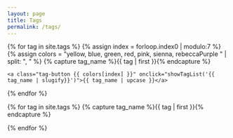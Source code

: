 ```yaml
---
layout: page
title: Tags
permalink: /tags/
---
```


<link rel="stylesheet" href="/assets/css/tags.css">
<script type="text/javascript" src="/assets/js/common.js"></script>

<div id="tag-container">
  <div id="tag-names">
{% for tag in site.tags %}
  {% assign index = forloop.index0 | modulo:7  %}
  {% assign colors = "yellow, blue, green, red, pink, sienna, rebeccaPurple " | split: ", "  %}
  {% capture tag_name %}{{ tag | first }}{% endcapture %}

    <a class="tag-button {{ colors[index] }}" onclick="showTagList('{{ tag_name | slugify}}')">{{ tag_name | upcase }}</a>

{% endfor %}

  </div>

{% for tag in site.tags %}
  {% capture tag_name %}{{ tag | first }}{% endcapture %}
  
  <div id="{{ tag_name | slugify }}-list" class="tag-details" style="display:none">
    <ul>
      {% for post in tag[1] %}
        <li><a href="{{ post.url }}">{{ post.title }}</a></li>
      {% endfor %}
    </ul>
  </div>

{% endfor %}

</div>
